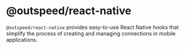 # @outspeed/react-native

`@outspeed/react-native` provides easy-to-use React Native hooks that simplify the process of creating and managing connections in mobile applications.